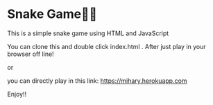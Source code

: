 # Snake Game🐍🐍

This is a simple snake game using HTML and JavaScript

You can clone this and double click index.html .
After just play in your browser off line! 

or

you can directly play in this link: 
    https://mihary.herokuapp.com

Enjoy!!

